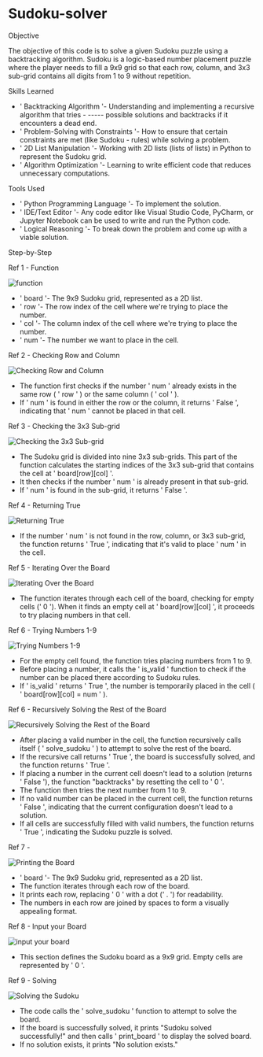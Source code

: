# Sudoku-solver

Objective

The objective of this code is to solve a given Sudoku puzzle using a backtracking algorithm. Sudoku is a logic-based number placement puzzle where the player needs to fill a 9x9 grid so that each row, column, and 3x3 sub-grid contains all digits from 1 to 9 without repetition.

Skills Learned

- ' Backtracking Algorithm '- Understanding and implementing a recursive algorithm that tries - ----- possible solutions and backtracks if it encounters a dead end.
- ' Problem-Solving with Constraints '- How to ensure that certain constraints are met (like Sudoku - rules) while solving a problem.
- ' 2D List Manipulation '- Working with 2D lists (lists of lists) in Python to represent the Sudoku grid.
- ' Algorithm Optimization '- Learning to write efficient code that reduces unnecessary computations.

Tools Used


- ' Python Programming Language '- To implement the solution.
- ' IDE/Text Editor '- Any code editor like Visual Studio Code, PyCharm, or Jupyter Notebook can be used to write and run the Python code.
- ' Logical Reasoning '- To break down the problem and come up with a viable solution.


Step-by-Step


Ref 1 - Function



![function](https://github.com/user-attachments/assets/4a799f12-9fb4-436c-9424-cb67b55dd03e)

- ' board '- The 9x9 Sudoku grid, represented as a 2D list.
- ' row '- The row index of the cell where we're trying to place the number.
- ' col '- The column index of the cell where we're trying to place the number.
- ' num '- The number we want to place in the cell.


Ref 2 - Checking Row and Column



![Checking Row and Column](https://github.com/user-attachments/assets/7d8cf3a3-f25d-487e-81f7-4c37620a8e8b)


- The function first checks if the number ' num ' already exists in the same row ( ' row ' ) or the same column ( ' col ' ).
- If  ' num ' is found in either the row or the column, it returns ' False ', indicating that ' num ' cannot be placed in that cell.

Ref 3 - Checking the 3x3 Sub-grid



![Checking the 3x3 Sub-grid](https://github.com/user-attachments/assets/ff22fe96-beb1-4c53-afca-e6c1116d4de3)



- The Sudoku grid is divided into nine 3x3 sub-grids. This part of the function calculates the starting indices of the 3x3 sub-grid that contains the cell at ' board[row][col] '.
- It then checks if the number ' num ' is already present in that sub-grid.
- If ' num ' is found in the sub-grid, it returns ' False '.

Ref 4 - Returning True


![Returning True](https://github.com/user-attachments/assets/cb21632a-cdc5-41e0-bf93-abf151ff1674)

- If the number ' num ' is not found in the row, column, or 3x3 sub-grid, the function returns ' True ', indicating that it's valid to place ' num ' in the cell.


Ref 5 - Iterating Over the Board




![Iterating Over the Board](https://github.com/user-attachments/assets/90dd9230-18d9-41a4-aab8-02db4e1dba55)


- The function iterates through each cell of the board, checking for empty cells (' 0 ').
When it finds an empty cell at ' board[row][col] ', it proceeds to try placing numbers in that cell.



Ref 6 - Trying Numbers 1-9



![Trying Numbers 1-9](https://github.com/user-attachments/assets/a86e8456-95f2-40b3-a67b-3784d59f9c8a)


- For the empty cell found, the function tries placing numbers from 1 to 9.
- Before placing a number, it calls the ' is_valid ' function to check if the number can be placed there according to Sudoku rules.
- If ' is_valid ' returns ' True ', the number is temporarily placed in the cell ( ' board[row][col] = num ' ).




Ref 6 - Recursively Solving the Rest of the Board




![Recursively Solving the Rest of the Board](https://github.com/user-attachments/assets/d7d50f26-7eb3-4dd4-86ae-6e0535d5eec0)


- After placing a valid number in the cell, the function recursively calls itself ( ' solve_sudoku ' ) to attempt to solve the rest of the board.
- If the recursive call returns ' True ', the board is successfully solved, and the function returns ' True '.
- If placing a number in the current cell doesn't lead to a solution (returns ' False '), the function "backtracks" by resetting the cell to ' 0 '.
- The function then tries the next number from 1 to 9.
- If no valid number can be placed in the current cell, the function returns ' False ', indicating that the current configuration doesn't lead to a solution.
- If all cells are successfully filled with valid numbers, the function returns ' True ', indicating the Sudoku puzzle is solved.




Ref 7 - 



![Printing the Board](https://github.com/user-attachments/assets/0b95c65e-8882-4baa-be57-415b2f247675)



- ' board '- The 9x9 Sudoku grid, represented as a 2D list.
- The function iterates through each row of the board.
- It prints each row, replacing ' 0 ' with a dot (' . ') for readability.
- The numbers in each row are joined by spaces to form a visually appealing format.




Ref 8 - Input your Board



![input your board](https://github.com/user-attachments/assets/affa5024-a068-4afb-ba90-6d868b77b395)


- This section defines the Sudoku board as a 9x9 grid. Empty cells are represented by ' 0 '.



Ref 9 - Solving 





![Solving the Sudoku](https://github.com/user-attachments/assets/68919b7a-d143-4710-800a-eca446feae4b)



- The code calls the ' solve_sudoku ' function to attempt to solve the board.
- If the board is successfully solved, it prints "Sudoku solved successfully!" and then calls ' print_board ' to display the solved board.
- If no solution exists, it prints "No solution exists."













